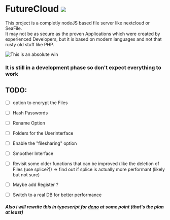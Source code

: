 # FutureCloud [![](https://tokei.rs/b1/github/chibbi/FutureCloud)](https://tokei.rs/b1/github/chibbi/FutureCloud)
This project is a completly nodeJS based file server like nextcloud or SeaFile.  
It may not be as secure as the proven Applications which were created by experienced Developers, but it is based on modern languages and not that rusty old stuff like PHP.  
  
![This is an absolute win](https://media1.tenor.com/images/c4bb9246ba107ea847f4bb66b6e0a99c/tenor.gif?itemid=15135962)
  
### **It is still in a development phase so don't expect everything to work**  
  
  ## TODO:
  - [ ] option to encrypt the Files
  - [ ] Hash Passwords
  - [ ] Rename Option
  - [ ] Folders for the Userinterface
  - [ ] Enable the "filesharing" option
  - [ ] Smoother Interface
  - [ ] Revisit some older functions that can be improved (like the deletion of Files (use splice?)) => find out if splice is actually more performant (likely but not sure)
  - [ ] Maybe add Register ?
  - [ ] Switch to a real DB for better performance
   
  
##### Also i will rewrite this in typescript for [deno](https://deno.land/) at some point (that's the plan at least)

